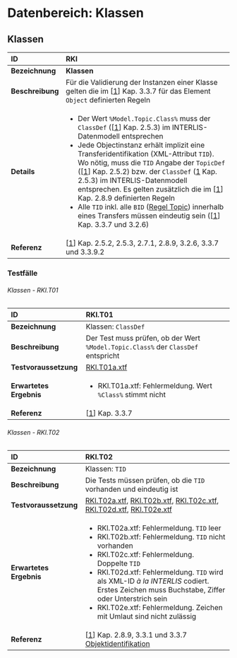 # Datenbereich: Klassen

## Klassen
|ID|RKl
|:--|:--
|**Bezeichnung**|**Klassen**
|**Beschreibung**|Für die Validierung der Instanzen einer Klasse gelten die im [[1]] Kap. 3.3.7 für das Element ```Object``` definierten Regeln
|**Details**|<ul><li>Der Wert ```%Model.Topic.Class%``` muss der ```ClassDef``` ([[1]] Kap. 2.5.3) im INTERLIS-Datenmodell entsprechen</li><li>Jede Objectinstanz erhält implizit eine Transferidentifikation (XML-Attribut ```TID```). Wo nötig, muss die ```TID``` Angabe der ```TopicDef``` ([[1]] Kap. 2.5.2) bzw. der ```ClassDef``` ([1] Kap. 2.5.3) im INTERLIS-Datenmodell entsprechen. Es gelten zusätzlich die im [[1]] Kap. 2.8.9 definierten Regeln</li><li>Alle ```TID``` inkl. alle ```BID``` ([Regel Topic](topic_de-CH.md#regel-topic)) innerhalb eines Transfers müssen eindeutig sein ([[1]] Kap. 3.3.7 und 3.2.6)</li></ul>
|**Referenz**|[[1]] Kap. 2.5.2, 2.5.3, 2.7.1, 2.8.9, 3.2.6, 3.3.7 und 3.3.9.2

### Testfälle
###### Klassen - RKl.T01
|ID|RKl.T01
|:--|:--
|**Bezeichnung**|Klassen: ```ClassDef```
|**Beschreibung**|Der Test muss prüfen, ob der Wert ```%Model.Topic.Class%``` der ```ClassDef``` entspricht
|**Testvoraussetzung**|[RKl.T01a.xtf](../data/RKl.T01a.xtf)
|**Erwartetes Ergebnis**|<ul><li>RKl.T01a.xtf: Fehlermeldung. Wert ```%Class%``` stimmt nicht</li></ul>
|**Referenz**| [[1]] Kap. 3.3.7

###### Klassen - RKl.T02
|ID|RKl.T02
|:--|:--
|**Bezeichnung**|Klassen: ```TID```
|**Beschreibung**|Die Tests müssen prüfen, ob die ```TID``` vorhanden und eindeutig ist
|**Testvoraussetzung**|[RKl.T02a.xtf](../data/RKl.T02a.xtf), [RKl.T02b.xtf](../data/RKl.T02b.xtf), [RKl.T02c.xtf](../data/RKl.T02c.xtf), [RKl.T02d.xtf](../data/RKl.T02d.xtf), [RKl.T02e.xtf](../data/RKl.T02e.xtf)
|**Erwartetes Ergebnis**|<ul><li>RKl.T02a.xtf: Fehlermeldung. ```TID``` leer</li><li>RKl.T02b.xtf: Fehlermeldung. ```TID``` nicht vorhanden</li><li>RKl.T02c.xtf: Fehlermeldung. Doppelte ```TID```</li><li>RKl.T02d.xtf: Fehlermeldung. ```TID``` wird als XML-ID *à la INTERLIS* codiert. Erstes Zeichen muss Buchstabe, Ziffer oder Unterstrich sein</li><li>RKl.T02e.xtf: Fehlermeldung. Zeichen mit Umlaut sind nicht zulässig</li></ul>
|**Referenz**|[[1]] Kap. 2.8.9, 3.3.1 und 3.3.7<br/>[Objektidentifikation](identifiers.md)

[1]: bib_de-CH.md#1-kogis-interlis-2--referenzhandbuch-13042006
